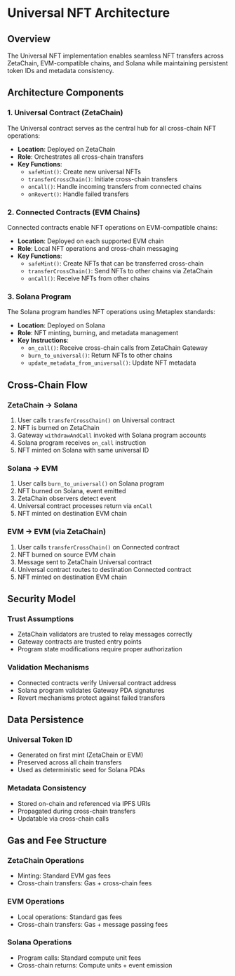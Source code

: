 # Universal NFT Architecture

## Overview

The Universal NFT implementation enables seamless NFT transfers across ZetaChain, EVM-compatible chains, and Solana while maintaining persistent token IDs and metadata consistency.

## Architecture Components

### 1. Universal Contract (ZetaChain)

The Universal contract serves as the central hub for all cross-chain NFT operations:

- **Location**: Deployed on ZetaChain
- **Role**: Orchestrates all cross-chain transfers
- **Key Functions**:
  - `safeMint()`: Create new universal NFTs
  - `transferCrossChain()`: Initiate cross-chain transfers
  - `onCall()`: Handle incoming transfers from connected chains
  - `onRevert()`: Handle failed transfers

### 2. Connected Contracts (EVM Chains)

Connected contracts enable NFT operations on EVM-compatible chains:

- **Location**: Deployed on each supported EVM chain
- **Role**: Local NFT operations and cross-chain messaging
- **Key Functions**:
  - `safeMint()`: Create NFTs that can be transferred cross-chain
  - `transferCrossChain()`: Send NFTs to other chains via ZetaChain
  - `onCall()`: Receive NFTs from other chains

### 3. Solana Program

The Solana program handles NFT operations using Metaplex standards:

- **Location**: Deployed on Solana
- **Role**: NFT minting, burning, and metadata management
- **Key Instructions**:
  - `on_call()`: Receive cross-chain calls from ZetaChain Gateway
  - `burn_to_universal()`: Return NFTs to other chains
  - `update_metadata_from_universal()`: Update NFT metadata

## Cross-Chain Flow

### ZetaChain → Solana

1. User calls `transferCrossChain()` on Universal contract
2. NFT is burned on ZetaChain
3. Gateway `withdrawAndCall` invoked with Solana program accounts
4. Solana program receives `on_call` instruction
5. NFT minted on Solana with same universal ID

### Solana → EVM

1. User calls `burn_to_universal()` on Solana program
2. NFT burned on Solana, event emitted
3. ZetaChain observers detect event
4. Universal contract processes return via `onCall`
5. NFT minted on destination EVM chain

### EVM → EVM (via ZetaChain)

1. User calls `transferCrossChain()` on Connected contract
2. NFT burned on source EVM chain
3. Message sent to ZetaChain Universal contract
4. Universal contract routes to destination Connected contract
5. NFT minted on destination EVM chain

## Security Model

### Trust Assumptions

- ZetaChain validators are trusted to relay messages correctly
- Gateway contracts are trusted entry points
- Program state modifications require proper authorization

### Validation Mechanisms

- Connected contracts verify Universal contract address
- Solana program validates Gateway PDA signatures
- Revert mechanisms protect against failed transfers

## Data Persistence

### Universal Token ID

- Generated on first mint (ZetaChain or EVM)
- Preserved across all chain transfers
- Used as deterministic seed for Solana PDAs

### Metadata Consistency

- Stored on-chain and referenced via IPFS URIs
- Propagated during cross-chain transfers
- Updatable via cross-chain calls

## Gas and Fee Structure

### ZetaChain Operations

- Minting: Standard EVM gas fees
- Cross-chain transfers: Gas + cross-chain fees

### EVM Operations

- Local operations: Standard gas fees
- Cross-chain transfers: Gas + message passing fees

### Solana Operations

- Program calls: Standard compute unit fees
- Cross-chain returns: Compute units + event emission